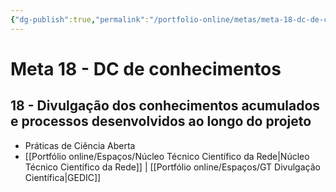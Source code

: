 ```yaml
---
{"dg-publish":true,"permalink":"/portfolio-online/metas/meta-18-dc-de-conhecimentos/","tags":["💼/🎯"],"created":"2024-02-05T11:59:48.774-03:00","updated":"2024-02-05T11:29:33.505-03:00"}
---
```



# Meta 18 - DC de conhecimentos

## 18 - Divulgação dos conhecimentos acumulados e processos desenvolvidos ao longo do projeto

- Práticas de Ciência Aberta
- [[Portfólio online/Espaços/Núcleo Técnico Científico da Rede\|Núcleo Técnico Científico da Rede]] | [[Portfólio online/Espaços/GT Divulgação Científica\|GEDIC]]